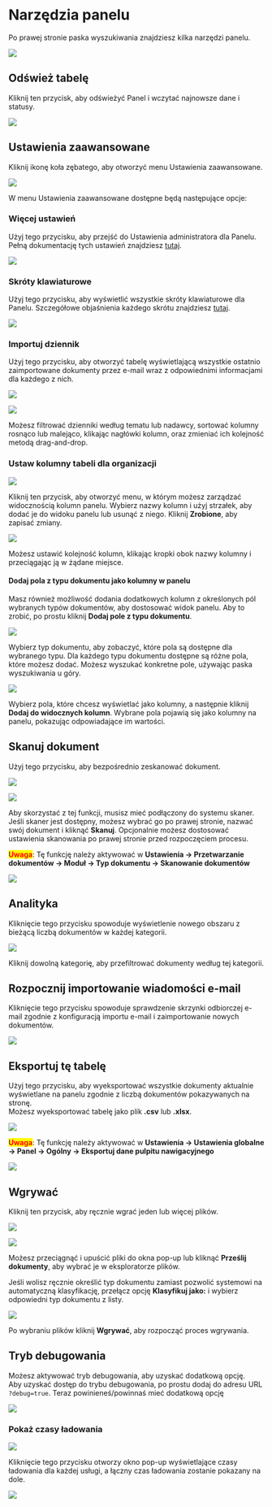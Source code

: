 # Narzędzia panelu

Po prawej stronie paska wyszukiwania znajdziesz kilka narzędzi panelu.

![](https://raw.githubusercontent.com/Fellow-Consulting-AG/docbits/refs/heads/main/readme/.gitbook/assets/dashboard_tools_1.png)

## Odśwież tabelę

Kliknij ten przycisk, aby odświeżyć Panel i wczytać najnowsze dane i statusy.

![](https://raw.githubusercontent.com/Fellow-Consulting-AG/docbits/refs/heads/main/readme/.gitbook/assets/dashboard_tools_2.png)

## Ustawienia zaawansowane

Kliknij ikonę koła zębatego, aby otworzyć menu Ustawienia zaawansowane.

![](https://raw.githubusercontent.com/Fellow-Consulting-AG/docbits/refs/heads/main/readme/.gitbook/assets/dashboard_tools_8.png)

W menu Ustawienia zaawansowane dostępne będą następujące opcje:

### Więcej ustawień

Użyj tego przycisku, aby przejść do Ustawienia administratora dla Panelu. Pełną dokumentację tych ustawień znajdziesz [tutaj](../../../administration-and-setup/settings/global-settings/dashboard/).

![](https://raw.githubusercontent.com/Fellow-Consulting-AG/docbits/refs/heads/main/readme/.gitbook/assets/dashboard_tools_3.png)

### Skróty klawiaturowe

Użyj tego przycisku, aby wyświetlić wszystkie skróty klawiaturowe dla Panelu. Szczegółowe objaśnienia każdego skrótu znajdziesz [tutaj](keyboard-shortcuts.md).

![](https://raw.githubusercontent.com/Fellow-Consulting-AG/docbits/refs/heads/main/readme/.gitbook/assets/dashboard_tools_9.png)

### Importuj dziennik

Użyj tego przycisku, aby otworzyć tabelę wyświetlającą wszystkie ostatnio zaimportowane dokumenty przez e-mail wraz z odpowiednimi informacjami dla każdego z nich.

![](https://raw.githubusercontent.com/Fellow-Consulting-AG/docbits/refs/heads/main/readme/.gitbook/assets/dashboard_tools_10.png)

![](https://raw.githubusercontent.com/Fellow-Consulting-AG/docbits/refs/heads/main/readme/.gitbook/assets/dashboard_tools_15.png)

Możesz filtrować dzienniki według tematu lub nadawcy, sortować kolumny rosnąco lub malejąco, klikając nagłówki kolumn, oraz zmieniać ich kolejność metodą drag-and-drop.

### Ustaw kolumny tabeli dla organizacji

![](https://raw.githubusercontent.com/Fellow-Consulting-AG/docbits/refs/heads/main/readme/.gitbook/assets/dashboard_tools_11.png)

Kliknij ten przycisk, aby otworzyć menu, w którym możesz zarządzać widocznością kolumn panelu. Wybierz nazwy kolumn i użyj strzałek, aby dodać je do widoku panelu lub usunąć z niego. Kliknij **Zrobione**, aby zapisać zmiany.

![](https://raw.githubusercontent.com/Fellow-Consulting-AG/docbits/refs/heads/main/readme/.gitbook/assets/dashborad_tools_22.png)

Możesz ustawić kolejność kolumn, klikając kropki obok nazwy kolumny i przeciągając ją w żądane miejsce.

#### Dodaj pola z typu dokumentu jako kolumny w panelu

Masz również możliwość dodania dodatkowych kolumn z określonych pól wybranych typów dokumentów, aby dostosować widok panelu. Aby to zrobić, po prostu kliknij **Dodaj pole z typu dokumentu**.

![](https://raw.githubusercontent.com/Fellow-Consulting-AG/docbits/refs/heads/main/readme/.gitbook/assets/dashborad_tools_21.png)

Wybierz typ dokumentu, aby zobaczyć, które pola są dostępne dla wybranego typu. Dla każdego typu dokumentu dostępne są różne pola, które możesz dodać. Możesz wyszukać konkretne pole, używając paska wyszukiwania u góry.

![](https://raw.githubusercontent.com/Fellow-Consulting-AG/docbits/refs/heads/main/readme/.gitbook/assets/dashboard_tools_19.png)

Wybierz pola, które chcesz wyświetlać jako kolumny, a następnie kliknij **Dodaj do widocznych kolumn**. Wybrane pola pojawią się jako kolumny na panelu, pokazując odpowiadające im wartości.

## Skanuj dokument

Użyj tego przycisku, aby bezpośrednio zeskanować dokument.

![](https://raw.githubusercontent.com/Fellow-Consulting-AG/docbits/refs/heads/main/readme/.gitbook/assets/dashboard_tools_4.png)

![](https://raw.githubusercontent.com/Fellow-Consulting-AG/docbits/refs/heads/main/readme/.gitbook/assets/dashboard_tools_17.png)

Aby skorzystać z tej funkcji, musisz mieć podłączony do systemu skaner. Jeśli skaner jest dostępny, możesz wybrać go po prawej stronie, nazwać swój dokument i kliknąć **Skanuj**. Opcjonalnie możesz dostosować ustawienia skanowania po prawej stronie przed rozpoczęciem procesu.

<mark style="color:red;">**Uwaga**</mark>: Tę funkcję należy aktywować w **Ustawienia -> Przetwarzanie dokumentów -> Moduł -> Typ dokumentu -> Skanowanie dokumentów**

![](https://raw.githubusercontent.com/Fellow-Consulting-AG/docbits/refs/heads/main/readme/.gitbook/assets/dashboard_tools_27.png)

## Analityka

Kliknięcie tego przycisku spowoduje wyświetlenie nowego obszaru z bieżącą liczbą dokumentów w każdej kategorii.

![](https://raw.githubusercontent.com/Fellow-Consulting-AG/docbits/refs/heads/main/readme/.gitbook/assets/dashboard_tools_14.png)

Kliknij dowolną kategorię, aby przefiltrować dokumenty według tej kategorii.

## Rozpocznij importowanie wiadomości e-mail

Kliknięcie tego przycisku spowoduje sprawdzenie skrzynki odbiorczej e-mail zgodnie z konfiguracją importu e-mail i zaimportowanie nowych dokumentów.

![](https://raw.githubusercontent.com/Fellow-Consulting-AG/docbits/refs/heads/main/readme/.gitbook/assets/dashboard_tools_6.png)

## Eksportuj tę tabelę

Użyj tego przycisku, aby wyeksportować wszystkie dokumenty aktualnie wyświetlane na panelu zgodnie z liczbą dokumentów pokazywanych na stronę.\
Możesz wyeksportować tabelę jako plik **.csv** lub **.xlsx**.

![](https://raw.githubusercontent.com/Fellow-Consulting-AG/docbits/refs/heads/main/readme/.gitbook/assets/dashboard_settings_3.png)

<mark style="color:red;">**Uwaga**</mark>: Tę funkcję należy aktywować w **Ustawienia -> Ustawienia globalne -> Panel -> Ogólny -> Eksportuj dane pulpitu nawigacyjnego**

![](https://raw.githubusercontent.com/Fellow-Consulting-AG/docbits/refs/heads/main/readme/.gitbook/assets/dashboard_tools_26.png)

## Wgrywać

Kliknij ten przycisk, aby ręcznie wgrać jeden lub więcej plików.

![](https://raw.githubusercontent.com/Fellow-Consulting-AG/docbits/refs/heads/main/readme/.gitbook/assets/dashboard_tools_7.png)

![](https://raw.githubusercontent.com/Fellow-Consulting-AG/docbits/refs/heads/main/readme/.gitbook/assets/dashboard_tools_16.png)

Możesz przeciągnąć i upuścić pliki do okna pop-up lub kliknąć **Prześlij dokumenty**, aby wybrać je w eksploratorze plików.

Jeśli wolisz ręcznie określić typ dokumentu zamiast pozwolić systemowi na automatyczną klasyfikację, przełącz opcję **Klasyfikuj jako:** i wybierz odpowiedni typ dokumentu z listy.

![](https://raw.githubusercontent.com/Fellow-Consulting-AG/docbits/refs/heads/main/readme/.gitbook/assets/dashboard_tools_5.png)

Po wybraniu plików kliknij **Wgrywać**, aby rozpocząć proces wgrywania.

## Tryb debugowania

Możesz aktywować tryb debugowania, aby uzyskać dodatkową opcję.\
Aby uzyskać dostęp do trybu debugowania, po prostu dodaj do adresu URL `?debug=true`. Teraz powinieneś/powinnaś mieć dodatkową opcję

![](https://raw.githubusercontent.com/Fellow-Consulting-AG/docbits/refs/heads/main/readme/.gitbook/assets/dashboard_tools_24.png)

### Pokaż czasy ładowania

![](https://raw.githubusercontent.com/Fellow-Consulting-AG/docbits/refs/heads/main/readme/.gitbook/assets/dashboard_tools_20.png)

Kliknięcie tego przycisku otworzy okno pop-up wyświetlające czasy ładowania dla każdej usługi, a łączny czas ładowania zostanie pokazany na dole.

![](https://raw.githubusercontent.com/Fellow-Consulting-AG/docbits/refs/heads/main/readme/.gitbook/assets/dashboard_tools_23.png)
